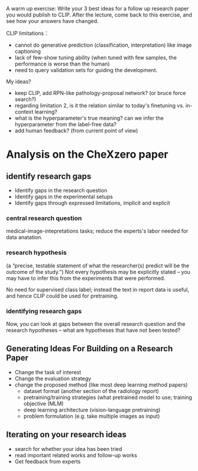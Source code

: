 A warm up exercise: Write your 3 best ideas for a follow up research paper you would publish to CLIP. After the lecture, come back to this exercise, and see how your answers have changed.



CLIP limitations：

+ cannot do generative prediction (classification, interpretation) like image captioning
+ lack of few-show tuning ability (when tuned with few samples, the performance is worse than the human)
+ need to query validation sets for guiding the development.

My ideas?
+ keep CLIP, add RPN-like pathology-proposal network?  (or bruce force search?)
+ regarding limitation 2, is it the relation similar to today's finetuning vs. in-context learning?
+ what is the hyperparameter's true meaning? can we infer the hyperparameter from the label-free data?
+ add human feedback? (from current point of view)

# Analysis on the CheXzero paper 
## identify research gaps

+ Identify gaps in the research question
+ Identify gaps in the experimental setups
+ Identify gaps through expressed limitations, implicit and explicit
### central research question
medical-image-intepretations tasks; reduce the experts's labor needed for data anatation.

### research hypothesis

(a “precise, testable statement of what the researcher(s) predict will be the outcome of the study.”) 
Not every hypothesis may be explicitly stated – you may have to infer this from the experiments that were performed.

No need for supervised class label; instead the text in report data is useful, and hence CLIP could be used for pretraining.

### identifying research gaps
Now, you can look at gaps between the overall research question and the research hypotheses – what are hypotheses that have not been tested?


## Generating Ideas For Building on a Research Paper

+ Change the task of interest
+ Change the evaluation strategy
+ change the proposed method (like most deep learning method papers)
  + dataset format (another section of the radiology report)
  + pretraining/training strategies (what pretrained model to use; training objective (MLM)
  + deep learning architecture (vision-language pretraining)
  + problem formulation (e.g. take multiple images as input)


## Iterating on your research ideas
+ search for whether your idea has been tried
+ read important related works and follow-up works
+ Get feedback from experts
  
